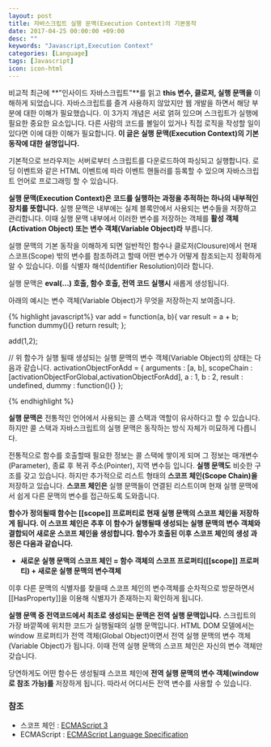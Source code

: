 ```yaml
---
layout: post
title: 자바스크립트 실행 문맥(Execution Context)의 기본동작
date: 2017-04-25 00:00:00 +09:00
desc: ""
keywords: "Javascript,Execution Context"
categories: [Language]
tags: [Javascript]
icon: icon-html
---
```



비교적 최근에 **"인사이드 자바스크립트"**를 읽고 **this 변수, 클로저, 실행 문맥을** 이해하게 되었습니다. 자바스크립트를 즐겨 사용하지 않았지만 웹 개발을 하면서 해당 부분에 대한 이해가 필요했습니다. 이 3가지 개념은 서로 얽혀 있으며 스크립트가 실행에 필요한 중요한 요소입니다. 다른 사람의 코드를 볼일이 있거나 직접 로직을 작성할 일이 있다면 이에 대한 이해가 필요합니다. **이 글은 실행 문맥(Execution Context)의 기본 동작에 대한 설명입니다.**

기본적으로 브라우저는 서버로부터 스크립트를 다운로드하여 파싱되고 실행합니다. 로딩 이벤트와 같은 HTML 이벤트에 따라 이벤트 핸들러를 등록할 수 있으며 자바스크립트 언어로 프로그래밍 할 수 있습니다.

**실행 문맥(Execution Context)은 코드를 실행하는 과정을 추적하는 하나의 내부적인 장치를 뜻합니다.** 실행 문맥은 내부에는 실제 블록안에서 사용되는 변수들을 저장하고 관리합니다. 이때 실행 문맥 내부에서 이러한 변수를 저장하는 객체를 **활성 객체(Activation Object) 또는 변수 객체(Variable Object)라** 부릅니다. 

실행 문맥의 기본 동작을 이해하게 되면 일반적인 함수나 클로저(Clousure)에서 현재 스코프(Scope) 밖의 변수를 참조하려고 할때 어떤 변수가 어떻게 참조되는지 정확하게 알 수 있습니다. 이를 식별자 해석(Identifier Resolution)이라 합니다.

실행 문맥은 **eval(...) 호출, 함수 호출, 전역 코드 실행시** 새롭게 생성됩니다.

아래의 예시는 변수 객체(Variable Object)가 무엇을 저장하는지 보여줍니다.

{% highlight javascript%}
var add = function(a, b){
    var result = a + b;
    function dummy(){}
    return result;
};

add(1,2);

// 위 함수가 실행 될때 생성되는 실행 문맥의 변수 객체(Variable Object)의 상태는 다음과 같습니다.
activationObjectForAdd = {
    arguments : [a, b],
    scopeChain : [activationObjectForGlobal,activationObjectForAdd],
    a : 1,
    b : 2,
    result : undefined,
    dummy : function(){}
};

{% endhighlight %}

**실행 문맥은** 전통적인 언어에서 사용되는 콜 스택과 역할이 유사하다고 할 수 있습니다. 하지만 콜 스택과 자바스크립트의 실행 문맥은 동작하는 방식 자체가 미묘하게 다릅니다.

전통적으로 함수를 호출할때 필요한 정보는 콜 스택에 쌓이게 되며 그 정보는 매개변수(Parameter), 종료 후 복귀 주소(Pointer), 지역 변수등 입니다. **실행 문맥도** 비슷한 구조를 갖고 있습니다. 하지만 추가적으로 리스트 형태의 **스코프 체인(Scope Chain)을** 저장하고 있습니다. **스코프 체인은** 실행 문맥들이 연결된 리스트이며 현재 실행 문맥에서 쉽게 다른 문맥의 변수를 접근하도록 도와줍니다.

**함수가 정의될때 함수는 [[scope]] 프로퍼티로 현재 실행 문맥의 스코프 체인을 저장하게 됩니다. 이 스코프 체인은 추후 이 함수가 실행될때 생성되는 실행 문맥의 변수 객체와 결합되어 새로운 스코프 체인을 생성합니다. 함수가 호출된 이후 스코프 체인의 생성 과정은 다음과 같습니다.**

- **새로운 실행 문맥의 스코프 체인 = 함수 객체의 스코프 프로퍼티([[scope]] 프로퍼티) + 새로운 실행 문맥의 변수객체**

이후 다른 문맥의 식별자를 찾을때 스코프 체인의 변수객체를 순차적으로 방문하면서 [[HasProperty]]을 이용해 식별자가 존재하는지 확인하게 됩니다.

**실행 문맥 중 전역코드에서 최초로 생성되는 문맥은 전역 실행 문맥입니다.** 스크립트의 가장 바깥쪽에 위치한 코드가 실행될때의 실행 문맥입니다. HTML DOM 모델에서는 window 프로퍼티가 전역 객체(Global Object)이면서 전역 실행 문맥의 변수 객체(Variable Object)가 됩니다. 이때 전역 실행 문맥의 스코프 체인은 자신의 변수 객체만 갖습니다.

당연하게도 어떤 함수든 생성될때 스코프 체인에 **전역 실행 문맥의 변수 객체(window로 참조 가능)를** 저장하게 됩니다. 따라서 어디서든 전역 변수를 사용할 수 있습니다.

### 참조

- 스코프 체인 : <a target="_blank" href="https://www.ecma-international.org/publications/files/ECMA-ST-ARCH/ECMA-262,%203rd%20edition,%20December%201999.pdf">ECMAScript 3</a>
- ECMAScript : <a target="_blank" href="https://www.ecma-international.org/ecma-262/7.0/">ECMAScript Language Specification</a>


